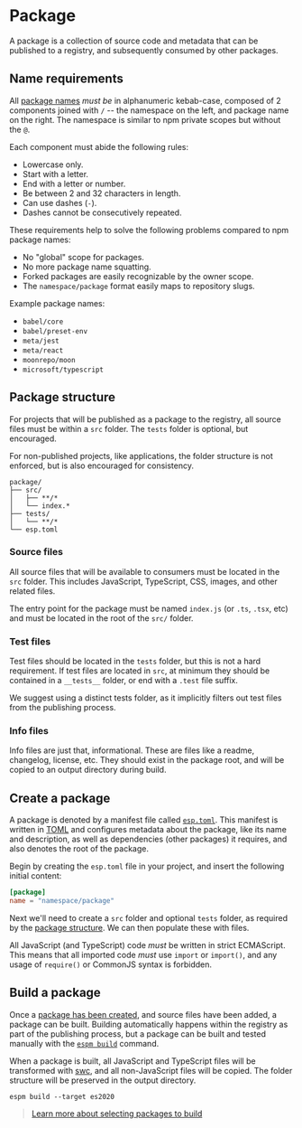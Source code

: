 # Package

A package is a collection of source code and metadata that can be published to a registry, and
subsequently consumed by other packages.

## Name requirements

All [package names](./esp-toml.md#package) _must be_ in alphanumeric kebab-case, composed of 2
components joined with `/` -- the namespace on the left, and package name on the right. The
namespace is similar to npm private scopes but without the `@`.

Each component must abide the following rules:

- Lowercase only.
- Start with a letter.
- End with a letter or number.
- Be between 2 and 32 characters in length.
- Can use dashes (`-`).
- Dashes cannot be consecutively repeated.

These requirements help to solve the following problems compared to npm package names:

- No "global" scope for packages.
- No more package name squatting.
- Forked packages are easily recognizable by the owner scope.
- The `namespace/package` format easily maps to repository slugs.

Example package names:

- `babel/core`
- `babel/preset-env`
- `meta/jest`
- `meta/react`
- `moonrepo/moon`
- `microsoft/typescript`

## Package structure

For projects that will be published as a package to the registry, all source files must be within a
`src` folder. The `tests` folder is optional, but encouraged.

For non-published projects, like applications, the folder structure is not enforced, but is also
encouraged for consistency.

```
package/
├── src/
│   ├── **/*
│   └── index.*
├── tests/
│   └── **/*
└── esp.toml
```

### Source files

All source files that will be available to consumers must be located in the `src` folder. This
includes JavaScript, TypeScript, CSS, images, and other related files.

The entry point for the package must be named `index.js` (or `.ts`, `.tsx`, etc) and must be located
in the root of the `src/` folder.

### Test files

Test files should be located in the `tests` folder, but this is not a hard requirement. If test
files are located in `src`, at minimum they should be contained in a `__tests__` folder, or end with
a `.test` file suffix.

We suggest using a distinct tests folder, as it implicitly filters out test files from the
publishing process.

### Info files

Info files are just that, informational. These are files like a readme, changelog, license, etc.
They should exist in the package root, and will be copied to an output directory during build.

## Create a package

A package is denoted by a manifest file called [`esp.toml`](./esp-toml.md). This manifest is written
in [TOML](https://toml.io/en/) and configures metadata about the package, like its name and
description, as well as dependencies (other packages) it requires, and also denotes the root of the
package.

Begin by creating the `esp.toml` file in your project, and insert the following initial content:

```toml
[package]
name = "namespace/package"
```

Next we'll need to create a `src` folder and optional `tests` folder, as required by the
[package structure](#package-structure). We can then populate these with files.

All JavaScript (and TypeScript) code _must_ be written in strict ECMAScript. This means that all
imported code _must_ use `import` or `import()`, and any usage of `require()` or CommonJS syntax is
forbidden.

## Build a package

Once a [package has been created](#create-a-package), and source files have been added, a package
can be built. Building automatically happens within the registry as part of the publishing process,
but a package can be built and tested manually with the [`espm build`](./commands/build.md) command.

When a package is built, all JavaScript and TypeScript files will be transformed with
[swc](https://swc.rs/), and all non-JavaScript files will be copied. The folder structure will be
preserved in the output directory.

```shell
espm build --target es2020
```

> [Learn more about selecting packages to build](./workspace.md#selecting-packages)
